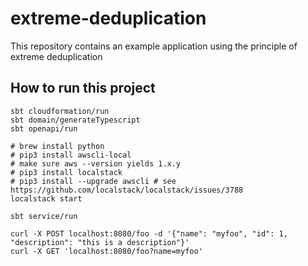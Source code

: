 # extreme-deduplication
This repository contains an example application using the principle of extreme deduplication

## How to run this project

```
sbt cloudformation/run
sbt domain/generateTypescript
sbt openapi/run

# brew install python
# pip3 install awscli-local
# make sure aws --version yields 1.x.y
# pip3 install localstack
# pip3 install --upgrade awscli # see https://github.com/localstack/localstack/issues/3788
localstack start

sbt service/run

curl -X POST localhost:8080/foo -d '{"name": "myfoo", "id": 1, "description": "this is a description"}'
curl -X GET 'localhost:8080/foo?name=myfoo'
```